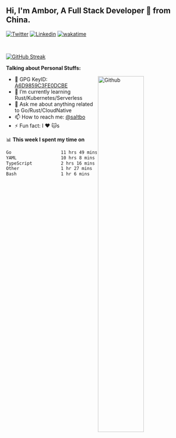 ## Hi, I'm Ambor, A Full Stack Developer 🚀 from China.

[![Twitter](https://img.shields.io/badge/-saltbo-1ca0f1?style=flat&logo=twitter&logoColor=white)](https://twitter.com/rdsaltbo)
[![Linkedin](https://img.shields.io/badge/-saltbo-blue?style=flat&logo=Linkedin&logoColor=white)](https://www.linkedin.com/in/saltbo/)
[![wakatime](https://wakatime.com/badge/user/f82b1c77-faab-48cd-aef5-a12c0aff104b.svg)](https://wakatime.com/@f82b1c77-faab-48cd-aef5-a12c0aff104b)

&nbsp;  

[![GitHub Streak](http://github-readme-streak-stats.herokuapp.com?user=saltbo&hide_border=true&date_format=M%20j%5B%2C%20Y%5D)](https://git.io/streak-stats)

**Talking about Personal Stuffs:**
<!-- Any image aligned to the right. Beware the width  -->
<img width="50%" align="right" alt="Github" src="https://raw.githubusercontent.com/saltbo/saltbo/master/images/git-header.svg" />

- 🤘 GPG KeyID: [A6D9859C3FE0DCBE](https://saltbo.cn/pgp_keys.asc)
- 🌱 I’m currently learning Rust/Kubernetes/Serverless
- 💬 Ask me about anything related to Go/Rust/CloudNative
- 📫 How to reach me: [@saltbo](https://t.me/saltbo)
- ⚡ Fun fact: I :heart: :cat:s


📊 **This week I spent my time on**
<!--START_SECTION:waka-->

```txt
Go                   11 hrs 49 mins  ██████████▒░░░░░░░░░░░░░░   41.84 %
YAML                 10 hrs 8 mins   █████████░░░░░░░░░░░░░░░░   35.87 %
TypeScript           2 hrs 16 mins   ██░░░░░░░░░░░░░░░░░░░░░░░   08.03 %
Other                1 hr 27 mins    █▒░░░░░░░░░░░░░░░░░░░░░░░   05.14 %
Bash                 1 hr 6 mins     █░░░░░░░░░░░░░░░░░░░░░░░░   03.90 %
```

<!--END_SECTION:waka-->
